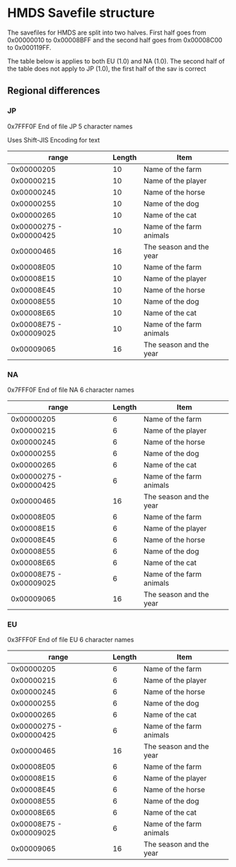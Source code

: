 # HMDS Savefile structure

The savefiles for HMDS are split into two halves. First half goes from 0x00000010 to 0x00008BFF and the second half goes from 0x00008C00 to 0x000119FF.

The table below is applies to both EU (1.0) and NA (1.0). The second half of the table does not apply to JP (1.0), the first half of the sav is correct

## Regional differences

### JP

0x7FFF0F End of file JP
5 character names

Uses Shift-JIS Encoding for text

| range                   | Length | Item                                                          	|
|-------------------------|--------|----------------------------------------------------------------|
| 0x00000205              | 10     | Name of the farm                                              	|
| 0x00000215              | 10     | Name of the player                                            	|
| 0x00000245              | 10     | Name of the horse                                             	|
| 0x00000255              | 10     | Name of the dog                                               	|
| 0x00000265              | 10     | Name of the cat                                               	|
| 0x00000275 - 0x00000425 | 10     | Name of the farm animals                                      	|
| 0x00000465              | 16     | The season and the year                                       	|
| 0x00008E05              | 10     | Name of the farm                                              	|
| 0x00008E15              | 10     | Name of the player                                            	|
| 0x00008E45              | 10     | Name of the horse                                             	|
| 0x00008E55              | 10     | Name of the dog                                               	|
| 0x00008E65              | 10     | Name of the cat                                               	|
| 0x00008E75 - 0x00009025 | 10     | Name of the farm animals                                      	|
| 0x00009065              | 16     | The season and the year                                       	|

### NA

0x7FFF0F End of file NA
6 character names

| range                   | Length | Item                                                          	|
|-------------------------|--------|----------------------------------------------------------------|
| 0x00000205              | 6      | Name of the farm                                              	|
| 0x00000215              | 6      | Name of the player                                            	|
| 0x00000245              | 6      | Name of the horse                                             	|
| 0x00000255              | 6      | Name of the dog                                               	|
| 0x00000265              | 6      | Name of the cat                                               	|
| 0x00000275 - 0x00000425 | 6      | Name of the farm animals                                      	|
| 0x00000465              | 16     | The season and the year                                       	|
| 0x00008E05              | 6      | Name of the farm                                              	|
| 0x00008E15              | 6      | Name of the player                                            	|
| 0x00008E45              | 6      | Name of the horse                                             	|
| 0x00008E55              | 6      | Name of the dog                                               	|
| 0x00008E65              | 6      | Name of the cat                                               	|
| 0x00008E75 - 0x00009025 | 6      | Name of the farm animals                                      	|
| 0x00009065              | 16     | The season and the year                                       	|

### EU

0x3FFF0F End of file EU
6 character names

| range                   | Length | Item                                                          	|
|-------------------------|--------|----------------------------------------------------------------|
| 0x00000205              | 6      | Name of the farm                                              	|
| 0x00000215              | 6      | Name of the player                                            	|
| 0x00000245              | 6      | Name of the horse                                             	|
| 0x00000255              | 6      | Name of the dog                                               	|
| 0x00000265              | 6      | Name of the cat                                               	|
| 0x00000275 - 0x00000425 | 6      | Name of the farm animals                                      	|
| 0x00000465              | 16     | The season and the year                                       	|
| 0x00008E05              | 6      | Name of the farm                                              	|
| 0x00008E15              | 6      | Name of the player                                            	|
| 0x00008E45              | 6      | Name of the horse                                             	|
| 0x00008E55              | 6      | Name of the dog                                               	|
| 0x00008E65              | 6      | Name of the cat                                               	|
| 0x00008E75 - 0x00009025 | 6      | Name of the farm animals                                      	|
| 0x00009065              | 16     | The season and the year                                       	|
